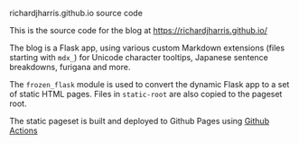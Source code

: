 richardjharris.github.io source code

This is the source code for the blog at https://richardjharris.github.io/

The blog is a Flask app, using various custom Markdown extensions (files
starting with `mdx_`) for Unicode character tooltips, Japanese sentence
breakdowns, furigana and more.

The `frozen_flask` module is used to convert the dynamic Flask app to a
set of static HTML pages. Files in `static-root` are also copied to the
pageset root.

The static pageset is built and deployed to Github Pages using [Github
Actions](https://github.com/richardjharris/richardjharris.github.io/blob/main/.github/workflows/deploy.yml)
